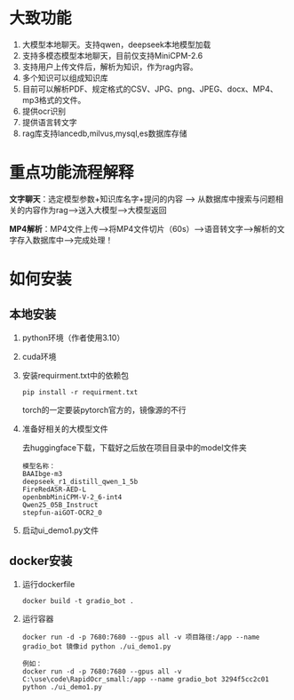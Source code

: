 # 大致功能

1. 大模型本地聊天。支持qwen，deepseek本地模型加载
2. 支持多模态模型本地聊天，目前仅支持MiniCPM-2.6
3. 支持用户上传文件后，解析为知识，作为rag内容。
4. 多个知识可以组成知识库
5. 目前可以解析PDF、规定格式的CSV、JPG、png、JPEG、docx、MP4、mp3格式的文件。
6. 提供ocr识别
7. 提供语言转文字
8. rag库支持lancedb,milvus,mysql,es数据库存储

# 重点功能流程解释

**文字聊天**：选定模型参数+知识库名字+提问的内容 --> 从数据库中搜索与问题相关的内容作为rag-->送入大模型-->大模型返回

**MP4解析**：MP4文件上传-->将MP4文件切片（60s）-->语音转文字-->解析的文字存入数据库中-->完成处理！

# 如何安装

## **本地安装**

1. python环境（作者使用3.10）

2. cuda环境

3. 安装requirment.txt中的依赖包

   ```
   pip install -r requirment.txt
   ```

   torch的一定要装pytorch官方的，镜像源的不行

4. 准备好相关的大模型文件

   去huggingface下载，下载好之后放在项目目录中的model文件夹

   ```
   模型名称：
   BAAIbge-m3
   deepseek_r1_distill_qwen_1_5b
   FireRedASR-AED-L
   openbmbMiniCPM-V-2_6-int4
   Qwen25_05B_Instruct
   stepfun-aiGOT-OCR2_0
   ```

5. 启动ui_demo1.py文件

## docker安装

1. 运行dockerfile

   ```
   docker build -t gradio_bot .
   ```

2. 运行容器

   ```
   docker run -d -p 7680:7680 --gpus all -v 项目路径:/app --name gradio_bot 镜像id python ./ui_demo1.py
   
   例如：
   docker run -d -p 7680:7680 --gpus all -v C:\use\code\RapidOcr_small:/app --name gradio_bot 3294f5cc2c01 python ./ui_demo1.py
   ```

   